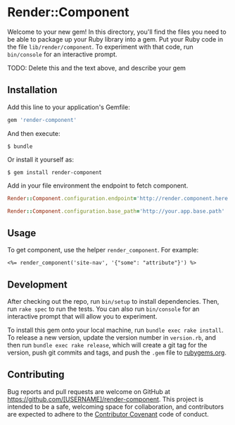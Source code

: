 # Render::Component

Welcome to your new gem! In this directory, you'll find the files you need to be able to package up your Ruby library into a gem. Put your Ruby code in the file `lib/render/component`. To experiment with that code, run `bin/console` for an interactive prompt.

TODO: Delete this and the text above, and describe your gem

## Installation

Add this line to your application's Gemfile:

```ruby
gem 'render-component'
```

And then execute:

    $ bundle

Or install it yourself as:

    $ gem install render-component

Add in your file environment the endpoint to fetch component.

```ruby
Render::Component.configuration.endpoint='http://render.component.here'
```

```ruby
Render::Component.configuration.base_path='http://your.app.base.path'
```

## Usage
To get component, use the helper `render_component`. For example:

```
<%= render_component('site-nav', '{"some": "attribute"}') %>
```

## Development

After checking out the repo, run `bin/setup` to install dependencies. Then, run `rake spec` to run the tests. You can also run `bin/console` for an interactive prompt that will allow you to experiment.

To install this gem onto your local machine, run `bundle exec rake install`. To release a new version, update the version number in `version.rb`, and then run `bundle exec rake release`, which will create a git tag for the version, push git commits and tags, and push the `.gem` file to [rubygems.org](https://rubygems.org).

## Contributing

Bug reports and pull requests are welcome on GitHub at https://github.com/[USERNAME]/render-component. This project is intended to be a safe, welcoming space for collaboration, and contributors are expected to adhere to the [Contributor Covenant](http://contributor-covenant.org) code of conduct.


